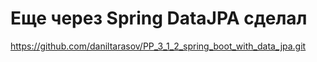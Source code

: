 
# Еще через Spring DataJPA сделал
https://github.com/daniltarasov/PP_3_1_2_spring_boot_with_data_jpa.git
